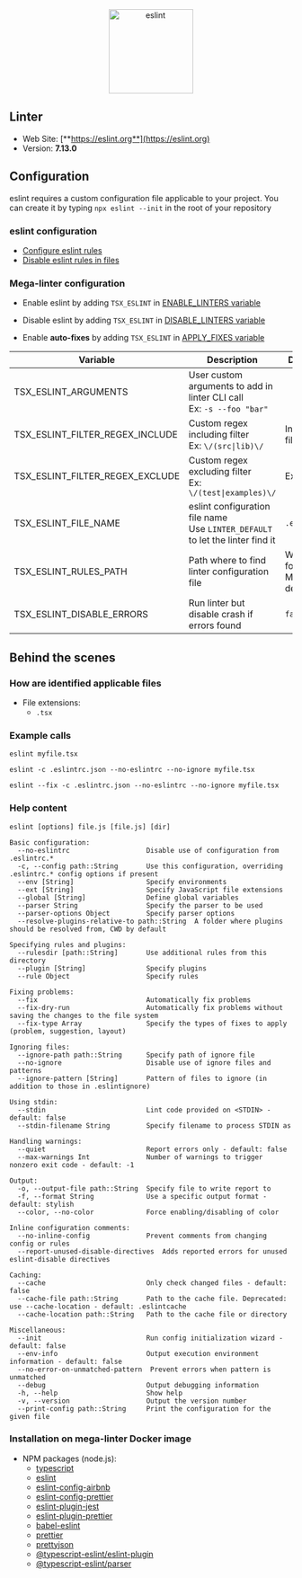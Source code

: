 <!-- markdownlint-disable MD033 MD041 -->
<!-- Generated by .automation/build.py, please do not update manually -->

<div align="center">
  <a href="https://eslint.org" target="blank" title="Visit linter Web Site">
    <img src="https://i.imgur.com/CFdruO8.jpg" alt="eslint" height="150px" class="megalinter-banner">
  </a>
</div>

## Linter

- Web Site: [**https://eslint.org**](https://eslint.org)
- Version: **7.13.0**

## Configuration

eslint requires a custom configuration file applicable to your project.
You can create it by typing `npx eslint --init` in the root of your repository

### eslint configuration

- [Configure eslint rules](https://eslint.org/docs/user-guide/configuring)
- [Disable eslint rules in files](https://eslint.org/docs/user-guide/configuring#disabling-rules-with-inline-comments)

### Mega-linter configuration

- Enable eslint by adding `TSX_ESLINT` in [ENABLE_LINTERS variable](https://github.com/nvuillam/mega-linter#activation-and-deactivation)
- Disable eslint by adding `TSX_ESLINT` in [DISABLE_LINTERS variable](https://github.com/nvuillam/mega-linter#activation-and-deactivation)

- Enable **auto-fixes** by adding `TSX_ESLINT` in [APPLY_FIXES variable](https://github.com/nvuillam/mega-linter#apply-fixes)

| Variable | Description | Default value |
| ----------------- | -------------- | -------------- |
| TSX_ESLINT_ARGUMENTS | User custom arguments to add in linter CLI call<br/>Ex: `-s --foo "bar"` |  |
| TSX_ESLINT_FILTER_REGEX_INCLUDE | Custom regex including filter<br/>Ex: `\/(src\|lib)\/` | Include every file |
| TSX_ESLINT_FILTER_REGEX_EXCLUDE | Custom regex excluding filter<br/>Ex: `\/(test\|examples)\/` | Exclude no file |
| TSX_ESLINT_FILE_NAME | eslint configuration file name</br>Use `LINTER_DEFAULT` to let the linter find it | `.eslintrc.json` |
| TSX_ESLINT_RULES_PATH | Path where to find linter configuration file | Workspace folder, then Mega-Linter default rules |
| TSX_ESLINT_DISABLE_ERRORS | Run linter but disable crash if errors found | `false` |

## Behind the scenes

### How are identified applicable files

- File extensions:
  - `.tsx`


### Example calls

```shell
eslint myfile.tsx
```

```shell
eslint -c .eslintrc.json --no-eslintrc --no-ignore myfile.tsx
```

```shell
eslint --fix -c .eslintrc.json --no-eslintrc --no-ignore myfile.tsx
```


### Help content

```shell
eslint [options] file.js [file.js] [dir]

Basic configuration:
  --no-eslintrc                   Disable use of configuration from .eslintrc.*
  -c, --config path::String       Use this configuration, overriding .eslintrc.* config options if present
  --env [String]                  Specify environments
  --ext [String]                  Specify JavaScript file extensions
  --global [String]               Define global variables
  --parser String                 Specify the parser to be used
  --parser-options Object         Specify parser options
  --resolve-plugins-relative-to path::String  A folder where plugins should be resolved from, CWD by default

Specifying rules and plugins:
  --rulesdir [path::String]       Use additional rules from this directory
  --plugin [String]               Specify plugins
  --rule Object                   Specify rules

Fixing problems:
  --fix                           Automatically fix problems
  --fix-dry-run                   Automatically fix problems without saving the changes to the file system
  --fix-type Array                Specify the types of fixes to apply (problem, suggestion, layout)

Ignoring files:
  --ignore-path path::String      Specify path of ignore file
  --no-ignore                     Disable use of ignore files and patterns
  --ignore-pattern [String]       Pattern of files to ignore (in addition to those in .eslintignore)

Using stdin:
  --stdin                         Lint code provided on <STDIN> - default: false
  --stdin-filename String         Specify filename to process STDIN as

Handling warnings:
  --quiet                         Report errors only - default: false
  --max-warnings Int              Number of warnings to trigger nonzero exit code - default: -1

Output:
  -o, --output-file path::String  Specify file to write report to
  -f, --format String             Use a specific output format - default: stylish
  --color, --no-color             Force enabling/disabling of color

Inline configuration comments:
  --no-inline-config              Prevent comments from changing config or rules
  --report-unused-disable-directives  Adds reported errors for unused eslint-disable directives

Caching:
  --cache                         Only check changed files - default: false
  --cache-file path::String       Path to the cache file. Deprecated: use --cache-location - default: .eslintcache
  --cache-location path::String   Path to the cache file or directory

Miscellaneous:
  --init                          Run config initialization wizard - default: false
  --env-info                      Output execution environment information - default: false
  --no-error-on-unmatched-pattern  Prevent errors when pattern is unmatched
  --debug                         Output debugging information
  -h, --help                      Show help
  -v, --version                   Output the version number
  --print-config path::String     Print the configuration for the given file

```

### Installation on mega-linter Docker image

- NPM packages (node.js):
  - [typescript](https://www.npmjs.com/package/typescript)
  - [eslint](https://www.npmjs.com/package/eslint)
  - [eslint-config-airbnb](https://www.npmjs.com/package/eslint-config-airbnb)
  - [eslint-config-prettier](https://www.npmjs.com/package/eslint-config-prettier)
  - [eslint-plugin-jest](https://www.npmjs.com/package/eslint-plugin-jest)
  - [eslint-plugin-prettier](https://www.npmjs.com/package/eslint-plugin-prettier)
  - [babel-eslint](https://www.npmjs.com/package/babel-eslint)
  - [prettier](https://www.npmjs.com/package/prettier)
  - [prettyjson](https://www.npmjs.com/package/prettyjson)
  - [@typescript-eslint/eslint-plugin](https://www.npmjs.com/package/@typescript-eslint/eslint-plugin)
  - [@typescript-eslint/parser](https://www.npmjs.com/package/@typescript-eslint/parser)
